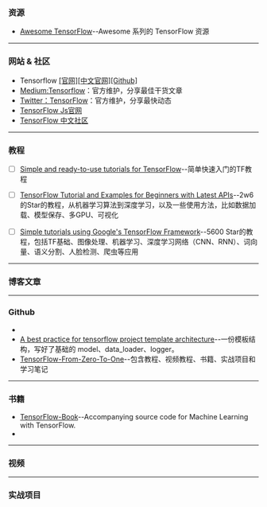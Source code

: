 
### 资源

- [Awesome TensorFlow](https://github.com/jtoy/awesome-tensorflow)--Awesome 系列的 TensorFlow 资源

---
### 网站 & 社区

- Tensorflow [[官网]](https://www.tensorflow.org/)[[中文官网]](https://tensorflow.google.cn/)[[Github]](https://github.com/tensorflow/tensorflow)
- [Medium:Tensorflow](https://medium.com/tensorflow)：官方维护，分享最佳干货文章
- [Twitter：TensorFlow](https://twitter.com/tensorflow)：官方维护，分享最快动态
- [TensorFlow Js官网](https://js.tensorflow.org/)
- [TensorFlow 中文社区](https://www.tensorflowers.cn/)

---

### 教程

- [ ] [Simple and ready-to-use tutorials for TensorFlow](https://github.com/open-source-for-science/TensorFlow-Course#why-use-tensorflow)--简单快速入门的TF教程
- [ ] [TensorFlow Tutorial and Examples for Beginners with Latest APIs](https://github.com/aymericdamien/TensorFlow-Examples/)--2w6的Star的教程，从机器学习算法到深度学习，以及一些使用方法，比如数据加载、模型保存、多GPU、可视化
- [ ] [Simple tutorials using Google's TensorFlow Framework](https://github.com/nlintz/TensorFlow-Tutorials)--5600 Star的教程，包括TF基础、图像处理、机器学习、深度学习网络（CNN、RNN）、词向量、语义分割、人脸检测、爬虫等应用




---
### 博客文章


---
### Github

- 
- [A best practice for tensorflow project template architecture](https://github.com/MrGemy95/Tensorflow-Project-Template)--一份模板结构，写好了基础的 model、data_loader、logger。
- [TensorFlow-From-Zero-To-One](https://github.com/amusi/TensorFlow-From-Zero-To-One)--包含教程、视频教程、书籍、实战项目和学习笔记


---
### 书籍

- [TensorFlow-Book](https://github.com/BinRoot/TensorFlow-Book)--Accompanying source code for Machine Learning with TensorFlow.
- 

---

### 视频


---
### 实战项目


